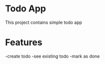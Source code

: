 # Todo App
This project contains simple todo app
 
# Features
 -create todo
 -see existing todo
 -mark as done
 
 
